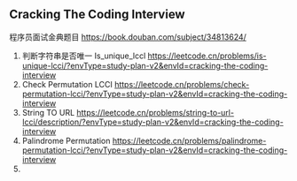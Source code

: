 ## Cracking The Coding Interview   
程序员面试金典题目 https://book.douban.com/subject/34813624/

1. 判断字符串是否唯一 Is_unique_lccl https://leetcode.cn/problems/is-unique-lcci/?envType=study-plan-v2&envId=cracking-the-coding-interview
2.  Check Permutation LCCI https://leetcode.cn/problems/check-permutation-lcci/?envType=study-plan-v2&envId=cracking-the-coding-interview
3. String TO URL https://leetcode.cn/problems/string-to-url-lcci/description/?envType=study-plan-v2&envId=cracking-the-coding-interview
4. Palindrome Permutation https://leetcode.cn/problems/palindrome-permutation-lcci/?envType=study-plan-v2&envId=cracking-the-coding-interview
5. 